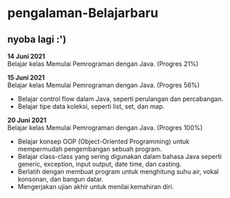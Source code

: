 # pengalaman-Belajarbaru

nyoba lagi :')
--

**14 Juni 2021**  
Belajar kelas Memulai Pemrograman dengan Java. (Progres 21%)

**15 Juni 2021**  
Belajar kelas Memulai Pemrograman dengan Java. (Progres 56%)
  * Belajar control flow dalam Java, seperti perulangan dan percabangan.
  * Belajar tipe data koleksi, seperti list, set, dan map.

**20 Juni 2021**  
Belajar kelas Memulai Pemrograman dengan Java. (Progres 100%)
  * Belajar konsep OOP (Object-Oriented Programming) untuk mempermudah pengembangan sebuah program.
  * Belajar class-class yang sering digunakan dalam bahasa Java seperti generic, exception, input output, date time, dan casting. 
  * Berlatih dengan membuat program untuk menghitung suhu air, vokal konsonan, dan bangun datar. 
  * Mengerjakan ujian akhir untuk menilai kemahiran diri.
